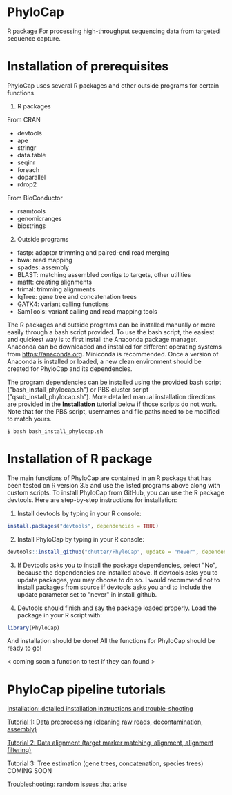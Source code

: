 # PhyloCap

R package For processing high-throughput sequencing data from targeted sequence capture.


# Installation of prerequisites 

PhyloCap uses several R packages and other outside programs for certain functions. 

1. R packages

From CRAN
- devtools
- ape
- stringr
- data.table
- seqinr
- foreach
- doparallel
- rdrop2

From BioConductor
- rsamtools
- genomicranges
- biostrings

2. Outside programs

- fastp: adaptor trimming and paired-end read merging
- bwa: read mapping
- spades: assembly
- BLAST: matching assembled contigs to targets, other utilities
- mafft: creating alignments
- trimal: trimming alignments
- IqTree: gene tree and concatenation trees
- GATK4: variant calling functions
- SamTools: variant calling and read mapping tools

The R packages and outside programs can be installed manually or more easily through a bash script provided. To use the bash script, the easiest and quickest way is to first install the Anaconda package manager. Anaconda can be downloaded and installed for different operating systems from https://anaconda.org. Miniconda is recommended. Once a version of Anaconda is installed or loaded, a new clean environment should be created for PhyloCap and its dependencies. 

The program dependencies can be installed using the provided bash script ("bash_install_phylocap.sh") or PBS cluster script ("qsub_install_phylocap.sh"). More detailed manual installation directions are provided in the <b>Installation</b> tutorial below if those scripts do not work. Note that for the PBS script, usernames and file paths need to be modified to match yours. 

```
$ bash bash_install_phylocap.sh
```


# Installation of R package

The main functions of PhyloCap are contained in an R package that has been tested on R version 3.5 and use the listed programs above along with custom scripts. To install PhyloCap from GitHub, you can use the R package devtools. Here are step-by-step instructions for installation:

1) Install devtools by typing in your R console: 

```R
install.packages("devtools", dependencies = TRUE)
```

2) Install PhyloCap by typing in your R console: 

```R
devtools::install_github("chutter/PhyloCap", update = "never", dependencies = FALSE)
```

3) If Devtools asks you to install the package dependencies, select "No", because the dependencies are installed above. If devtools asks you to update packages, you may choose to do so. I would recommend not to install packages from source if devtools asks you and to include the update parameter set to "never" in install_github. 

4) Devtools should finish and say the package loaded properly. Load the package in your R script with:

```R
library(PhyloCap)
```

And installation should be done! All the functions for PhyloCap should be ready to go! 

< coming soon a function to test if they can found >


# PhyloCap pipeline tutorials 

[Installation: detailed installation instructions and trouble-shooting ](https://github.com/chutter/PhyloCap/wiki/Installation)

[Tutorial 1: Data preprocessing (cleaning raw reads, decontamination, assembly)](https://github.com/chutter/PhyloCap/wiki/Tutorial-1)

[Tutorial 2: Data alignment (target marker matching, alignment, alignment filtering)](https://github.com/chutter/PhyloCap/wiki/Tutorial-2)

Tutorial 3: Tree estimation (gene trees, concatenation, species trees) COMING SOON

[Troubleshooting: random issues that arise](https://github.com/chutter/PhyloCap/wiki/Troubleshooting)



